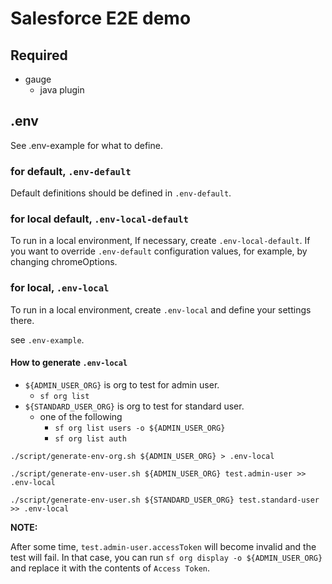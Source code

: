 # Salesforce E2E demo

## Required

- gauge
  - java plugin

## .env

See .env-example for what to define.

### for default, `.env-default`

Default definitions should be defined in `.env-default`.

### for local default, `.env-local-default`

To run in a local environment,
If necessary, create `.env-local-default`.
If you want to override `.env-default` configuration values,
for example, by changing chromeOptions.

### for local, `.env-local`

To run in a local environment,
create `.env-local` and define your settings there.

see `.env-example`.

#### How to generate `.env-local`

- `${ADMIN_USER_ORG}` is org to test for admin user.
  - `sf org list`
- `${STANDARD_USER_ORG}` is org to test for standard user.
  - one of the following
    - `sf org list users -o ${ADMIN_USER_ORG}`
    - `sf org list auth`
```shell
./script/generate-env-org.sh ${ADMIN_USER_ORG} > .env-local
```
```shell
./script/generate-env-user.sh ${ADMIN_USER_ORG} test.admin-user >> .env-local
```
```shell
./script/generate-env-user.sh ${STANDARD_USER_ORG} test.standard-user >> .env-local
```

**NOTE:**

After some time, `test.admin-user.accessToken` will become invalid and the test will fail.
In that case, you can run `sf org display -o ${ADMIN_USER_ORG}` and replace it with the contents of `Access Token`.
